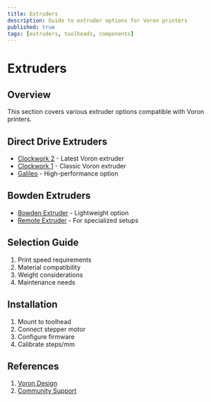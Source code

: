 ```yaml
---
title: Extruders
description: Guide to extruder options for Voron printers
published: true
tags: [extruders, toolheads, components]
---
```


# Extruders

## Overview
This section covers various extruder options compatible with Voron printers.

## Direct Drive Extruders
- [Clockwork 2](clockwork2.md) - Latest Voron extruder
- [Clockwork 1](clockwork1.md) - Classic Voron extruder
- [Galileo](galileo.md) - High-performance option

## Bowden Extruders
- [Bowden Extruder](bowden.md) - Lightweight option
- [Remote Extruder](remote.md) - For specialized setups

## Selection Guide
1. Print speed requirements
2. Material compatibility
3. Weight considerations
4. Maintenance needs

## Installation
1. Mount to toolhead
2. Connect stepper motor
3. Configure firmware
4. Calibrate steps/mm

## References
1. [Voron Design](https://vorondesign.com)
2. [Community Support](https://discord.gg/voron) 